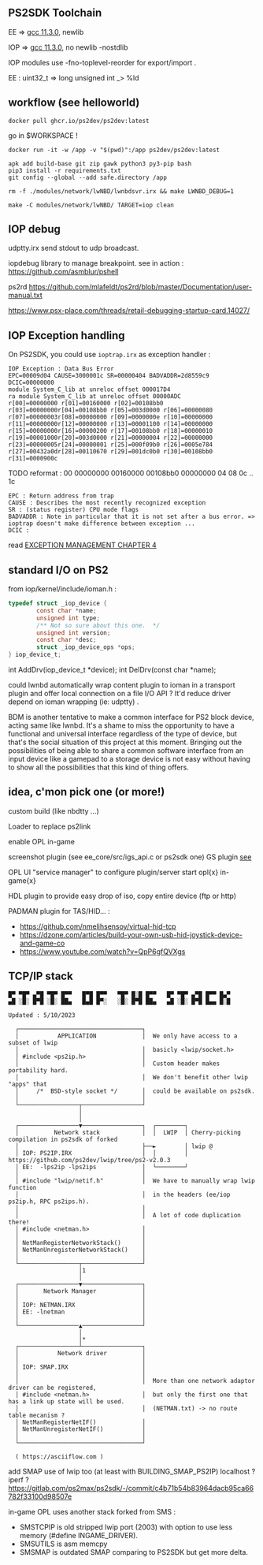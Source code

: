 ## PS2SDK Toolchain

EE => [gcc 11.3.0](https://github.com/ps2dev/ps2toolchain-ee/blob/main/scripts/002-gcc-stage1.sh), newlib

IOP => [gcc 11.3.0](https://github.com/ps2dev/ps2toolchain-iop/blob/main/scripts/002-gcc-stage1.sh), no newlib -nostdlib
  
IOP modules use -fno-toplevel-reorder for export/import .

EE : uint32_t => long unsigned int _> %ld


## workflow (see helloworld)

    docker pull ghcr.io/ps2dev/ps2dev:latest
    
   go in $WORKSPACE !
    
    docker run -it -w /app -v "$(pwd)":/app ps2dev/ps2dev:latest
    
    apk add build-base git zip gawk python3 py3-pip bash
    pip3 install -r requirements.txt
    git config --global --add safe.directory /app
    
    rm -f ./modules/network/lwNBD/lwnbdsvr.irx && make LWNBD_DEBUG=1

    make -C modules/network/lwNBD/ TARGET=iop clean
    
## IOP debug

  udptty.irx send stdout to udp broadcast.
  
  iopdebug library to manage breakpoint. see in action : https://github.com/asmblur/pshell
  
  ps2rd https://github.com/mlafeldt/ps2rd/blob/master/Documentation/user-manual.txt
  
  https://www.psx-place.com/threads/retail-debugging-startup-card.14027/

## IOP Exception handling

On PS2SDK, you could use `ioptrap.irx` as exception handler : 


    IOP Exception : Data Bus Error
    EPC=00009d04 CAUSE=3000001c SR=00000404 BADVADDR=2d8559c9 DCIC=00000000
    module System_C_lib at unreloc offset 000017D4
    ra module System_C_lib at unreloc offset 00000ADC
    r[00]=00000000 r[01]=00160000 r[02]=00108bb0 r[03]=00000000r[04]=00108bb0 r[05]=003d0000 r[06]=00000080 r[07]=00000003r[08]=00000000 r[09]=0000000e r[10]=00000000 r[11]=00000000r[12]=00000000 r[13]=00001100 r[14]=00000000 r[15]=00000000r[16]=00000200 r[17]=00108bb0 r[18]=00000010 r[19]=00001000r[20]=003d0000 r[21]=00000004 r[22]=00000000 r[23]=00000005r[24]=00000001 r[25]=000f09b0 r[26]=0005e784 r[27]=00432a0dr[28]=00110670 r[29]=001dc0b0 r[30]=00108bb0 r[31]=0000900c

TODO reformat : 
00 00000000 00160000 00108bb0 00000000
04
08
0c
..
1c 

    EPC : Return address from trap
    CAUSE : Describes the most recently recognized exception
    SR : (status register) CPU mode flags
    BADVADDR : Note in particular that it is not set after a bus error. => ioptrap doesn't make difference between exception ...
    DCIC : 

read [EXCEPTION MANAGEMENT CHAPTER 4](https://psx.arthus.net/docs/R3000.pdf)


## standard I/O on PS2

from iop/kernel/include/ioman.h :

```C
typedef struct _iop_device {
        const char *name;
        unsigned int type;
        /** Not so sure about this one.  */
        unsigned int version;
        const char *desc;
        struct _iop_device_ops *ops;
} iop_device_t;
```

int AddDrv(iop_device_t *device);
int DelDrv(const char *name);

could lwnbd automatically wrap content plugin to ioman in a transport plugin and offer local connection on a file I/O API ?
It'd reduce driver depend on ioman wrapping (ie: udptty) . 

BDM is another tentative to make a common interface for PS2 block device, acting same like lwnbd. It's a shame to miss the opportunity to have a functional and universal interface regardless of the type of device, but that's the social situation of this project at this moment. Bringing out the possibilities of being able to share a common software interface from an input device like a gamepad to a storage device is not easy without having to show all the possibilities that this kind of thing offers.

## idea, c'mon pick one (or more!)

custom build (like nbdtty ...)

Loader to replace ps2link

enable OPL in-game

screenshot plugin (see ee_core/src/igs_api.c or ps2sdk one)
GS plugin [see](https://github.com/F0bes/gs4ps2)

OPL UI "service manager" to configure plugin/server start opl{x} in-game{x} 

HDL plugin to provide easy drop of iso, copy entire device (ftp or http)

PADMAN plugin for TAS/HID... :

* https://github.com/nmelihsensoy/virtual-hid-tcp
* https://dzone.com/articles/build-your-own-usb-hid-joystick-device-and-game-co
* https://www.youtube.com/watch?v=QpP6gfQVXgs

## TCP/IP stack

```
█▀ ▀█▀ ▄▀█ ▀█▀ █▀▀   █▀█ █▀▀   ▀█▀ █░█ █▀▀   █▀ ▀█▀ ▄▀█ █▀▀ █▄▀
▄█ ░█░ █▀█ ░█░ ██▄   █▄█ █▀░   ░█░ █▀█ ██▄   ▄█ ░█░ █▀█ █▄▄ █░█

Updated : 5/10/2023

  ┌───────────────────────────────────┐
  │           APPLICATION             │  We only have access to a subset of lwip
  │                                   │  basicly <lwip/socket.h>
  │ #include <ps2ip.h>                │
  │                                   │  Custom header makes portability hard.
  │                                   │  We don't benefit other lwip "apps" that
  │     /*  BSD-style socket */       │  could be available on ps2sdk.
  │                                   │
  └─────────────────┬─────────────────┘
                    │
                    │
  ┌─────────────────▼─────────────────┐  ┌────────┐
  │          Network stack            │  │  LWIP  │ Cherry-picking compilation in ps2sdk of forked
  │                                   ├──►        │ lwip @
  │ IOP: PS2IP.IRX                    │  │        │ https://github.com/ps2dev/lwip/tree/ps2-v2.0.3
  │ EE:  -lps2ip -lps2ips             │  └────────┘
  │                                   │
  │ #include "lwip/netif.h"           │  We have to manually wrap lwip function
  │                                   │  in the headers (ee/iop ps2ip.h, RPC ps2ips.h).
  │                                   │
  │                                   │  A lot of code duplication there!
  │ #include <netman.h>               │
  │                                   │
  │ NetManRegisterNetworkStack()      │
  │ NetManUnregisterNetworkStack()    │
  │                                   │
  └─────────────────┬─────────────────┘
                    │1
                    │
  ┌─────────────────▼─────────────────┐
  │       Network Manager             │
  │                                   │
  │ IOP: NETMAN.IRX                   │
  │ EE: -lnetman                      │
  │                                   │
  └─────────────────▲─────────────────┘
                    │
                    │*
  ┌─────────────────┴─────────────────┐
  │           Network driver          │
  │                                   │
  │ IOP: SMAP.IRX                     │
  │                                   │
  │                                   │  More than one network adaptor driver can be registered, 
  │ #include <netman.h>               │  but only the first one that has a link up state will be used.
  │                                   │  (NETMAN.txt) -> no route table mecanism ?
  │ NetManRegisterNetIF()             │
  │ NetManUnregisterNetIF()           │
  │                                   │
  └───────────────────────────────────┘
  
  ( https://asciiflow.com )
```
add SMAP use of lwip too (at least with BUILDING_SMAP_PS2IP)
localhost ?
iperf ? https://gitlab.com/ps2max/ps2sdk/-/commit/c4b71b54b83964dacb95ca66782f33100d98507e

in-game OPL uses another stack forked from SMS :

* SMSTCPIP is old stripped lwip port (2003) with option to use less memory (#define INGAME_DRIVER). 
* SMSUTILS is asm memcpy
* SMSMAP is outdated SMAP comparing to PS2SDK but get more delta.


